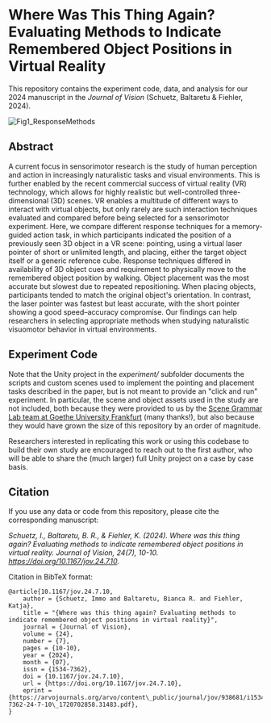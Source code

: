 # Where Was This Thing Again? Evaluating Methods to Indicate Remembered Object Positions in Virtual Reality

This repository contains the experiment code, data, and analysis for our 2024 manuscript in the *Journal of Vision* (Schuetz, Baltaretu & Fiehler, 2024). 

![Fig1_ResponseMethods](https://github.com/user-attachments/assets/661c85cb-f016-4f23-b883-6e51ea436a2f)


## Abstract

A current focus in sensorimotor research is the study of human perception and action in increasingly naturalistic tasks and visual environments. This is further enabled by the recent commercial success of virtual reality (VR) technology, which allows for highly realistic but well-controlled three-dimensional (3D) scenes. VR enables a multitude of different ways to interact with virtual objects, but only rarely are such interaction techniques evaluated and compared before being selected for a sensorimotor experiment. Here, we compare different response techniques for a memory-guided action task, in which participants indicated the position of a previously seen 3D object in a VR scene: pointing, using a virtual laser pointer of short or unlimited length, and placing, either the target object itself or a generic reference cube. Response techniques differed in availability of 3D object cues and requirement to physically move to the remembered object position by walking. Object placement was the most accurate but slowest due to repeated repositioning. When placing objects, participants tended to match the original object's orientation. In contrast, the laser pointer was fastest but least accurate, with the short pointer showing a good speed–accuracy compromise. Our findings can help researchers in selecting appropriate methods when studying naturalistic visuomotor behavior in virtual environments.


## Experiment Code

Note that the Unity project in the *experiment/* subfolder documents the scripts and custom scenes used to implement the pointing and placement tasks described in the paper, but is not meant to provide an "click and run" experiment. In particular, the scene and object assets used in the study are not included, both because they were provided to us by the [Scene Grammar Lab team at Goethe University Frankfurt](https://www.scenegrammarlab.com/research/) (many thanks!), but also because they would have grown the size of this repository by an order of magnitude. 

Researchers interested in replicating this work or using this codebase to build their own study are encouraged to reach out to the first author, who will be able to share the (much larger) full Unity project on a case by case basis. 


## Citation

If you use any data or code from this repository, please cite the corresponding manuscript: 

*Schuetz, I., Baltaretu, B. R., & Fiehler, K. (2024). Where was this thing again? Evaluating methods to indicate remembered object positions in virtual reality. Journal of Vision, 24(7), 10-10. https://doi.org/10.1167/jov.24.7.10.*

Citation in BibTeX format:

```
@article{10.1167/jov.24.7.10,
    author = {Schuetz, Immo and Baltaretu, Bianca R. and Fiehler, Katja},
    title = "{Where was this thing again? Evaluating methods to indicate remembered object positions in virtual reality}",
    journal = {Journal of Vision},
    volume = {24},
    number = {7},
    pages = {10-10},
    year = {2024},
    month = {07},
    issn = {1534-7362},
    doi = {10.1167/jov.24.7.10},
    url = {https://doi.org/10.1167/jov.24.7.10},
    eprint = {https://arvojournals.org/arvo/content\_public/journal/jov/938681/i1534-7362-24-7-10\_1720702858.31483.pdf},
}
```
